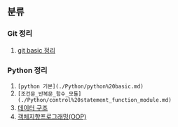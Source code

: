 ## 분류

### Git 정리
1. [git basic 정리](./Git/Git%20basic.md)

### Python 정리
1. `[python 기본](./Python/python%20basic.md)`
2. `[조건문_반복문_함수_모듈](./Python/control%20statement_function_module.md)`
3. [데이터 구조](./Python/Data%20Structure.md)
4. [객체지향프로그래밍(OOP)](./Python/OOP.md)
